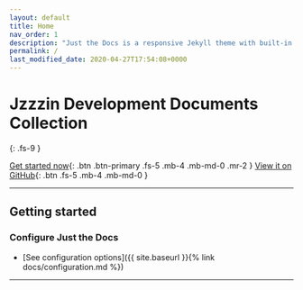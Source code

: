 ```yaml
---
layout: default
title: Home
nav_order: 1
description: "Just the Docs is a responsive Jekyll theme with built-in search that is easily customizable and hosted on GitHub Pages."
permalink: /
last_modified_date: 2020-04-27T17:54:08+0000
---
```


# Jzzzin Development Documents Collection
{: .fs-9 }

[Get started now](#getting-started){: .btn .btn-primary .fs-5 .mb-4 .mb-md-0 .mr-2 } [View it on GitHub](https://github.com/Jzzzin/Jzzzin.github.io){: .btn .fs-5 .mb-4 .mb-md-0 }

---

## Getting started

### Configure Just the Docs

- [See configuration options]({{ site.baseurl }}{% link docs/configuration.md %})

---
